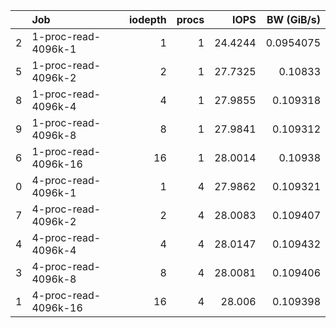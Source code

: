 |    | Job                  |   iodepth |   procs |    IOPS |   BW (GiB/s) |
|---:|:---------------------|----------:|--------:|--------:|-------------:|
|  2 | 1-proc-read-4096k-1  |         1 |       1 | 24.4244 |    0.0954075 |
|  5 | 1-proc-read-4096k-2  |         2 |       1 | 27.7325 |    0.10833   |
|  8 | 1-proc-read-4096k-4  |         4 |       1 | 27.9855 |    0.109318  |
|  9 | 1-proc-read-4096k-8  |         8 |       1 | 27.9841 |    0.109312  |
|  6 | 1-proc-read-4096k-16 |        16 |       1 | 28.0014 |    0.10938   |
|  0 | 4-proc-read-4096k-1  |         1 |       4 | 27.9862 |    0.109321  |
|  7 | 4-proc-read-4096k-2  |         2 |       4 | 28.0083 |    0.109407  |
|  4 | 4-proc-read-4096k-4  |         4 |       4 | 28.0147 |    0.109432  |
|  3 | 4-proc-read-4096k-8  |         8 |       4 | 28.0081 |    0.109406  |
|  1 | 4-proc-read-4096k-16 |        16 |       4 | 28.006  |    0.109398  |